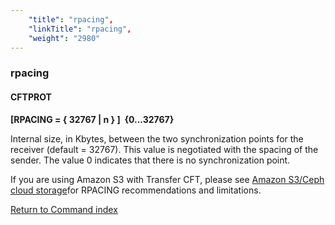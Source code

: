 ```yaml
---
    "title": "rpacing",
    "linkTitle": "rpacing",
    "weight": "2980"
---
```

<span id="rpacing"></span>

### rpacing

#### CFTPROT

****[RPACING = { <span class="underline">32767</span> &#124; n } ]  {0...32767}****

Internal size, in Kbytes, between the two synchronization points for
the receiver (default = 32767). This value is negotiated with the spacing of the sender.
The value 0 indicates that there is no synchronization point.

If you are using Amazon S3 with Transfer CFT, please see [Amazon S3/Ceph cloud storage](../../../../app_integration_intro/amazon_s3)for RPACING recommendations and limitations.

[Return to Command index](../../)
